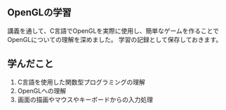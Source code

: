 ## OpenGLの学習

講義を通して、C言語でOpenGLを実際に使用し、簡単なゲームを作ることでOpenGLについての理解を深めました。
学習の記録として保存しておきます。

## 学んだこと

1. C言語を使用した関数型プログラミングの理解
2. OpenGLへの理解
3. 画面の描画やマウスやキーボードからの入力処理
